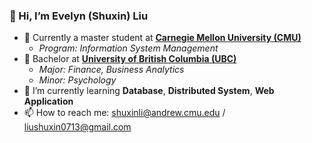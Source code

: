 ###   **👋 Hi, I’m Evelyn (Shuxin) Liu**

- 🏫 Currently a master student at **[Carnegie Mellon University (CMU)](https://www.cmu.edu)**
  - *Program: Information System Management*
- 🏫 Bachelor at **[University of British Columbia (UBC)](https://www.ubc.ca)**
  - *Major: Finance, Business Analytics*
  - *Minor: Psychology*
- 🌱 I’m currently learning **Database**, **Distributed System**, **Web Application**
- 📫 How to reach me: shuxinli@andrew.cmu.edu / liushuxin0713@gmail.com

<!---
evelynsx99/evelynsx99 is a ✨ special ✨ repository because its `README.md` (this file) appears on your GitHub profile.
You can click the Preview link to take a look at your changes.
--->

